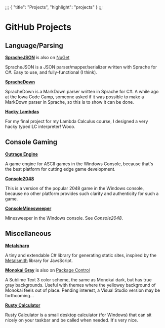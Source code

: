 ;;;
{
	"title": "Projects",
	"highlight": "projects"
}
;;;

# GitHub Projects

## Language/Parsing

[**SpracheJSON**](https://github.com/IanWold/SpracheJSON) is also on [NuGet](https://www.nuget.org/packages/SpracheJSON)

SpracheJSON is a JSON parser/mapper/serializer written with Sprache for C#. Easy to use, and fully-functional (I think).

[**SpracheDown**](https://github.com/IanWold/SpracheDown)

SpracheDown is a MarkDown parser written in Sprache for C#. A while ago at the Iowa Code Camp, someone asked if it was possible to make a MarkDown parser in Sprache, so this is to show it can be done.

[**Hacky Lambdas**](https://github.com/IanWold/HackyLambdas)

For my final project for my Lambda Calculus course, I designed a very hacky typed LC interpreter! Wooo.

## Console Gaming

[**Outrage Engine**](https://github.com/IanWold/OutrageEngine)

A game engine for ASCII games in the Windows Console, because that's the best platform for cutting edge game development.

[**Console2048**](https://github.com/IanWold/Console2048)

This is a version of the popular 2048 game in the Windows console, because no other platform provides such clarity and authenticity for such a game.

[**ConsoleMinesweeper**](https://github.com/IanWold/ConsoleMinesweeper)

Minesweeper in the Windows console. See *Console2048*.

## Miscellaneous

[**Metalsharp**](https://github.com/ianwold/Metalsharp)

A tiny and extendable C# library for generating static sites, inspired by the [Metalsmith](https://metalsmith.io/) library for JavsScript.

[**Monokai Gray**](https://github.com/IanWold/MonokaiGray) is also on [Package Control](https://packagecontrol.io/packages/Monokai%20Gray)

A Sublime Text 3 color scheme, the same as Monokai dark, but has true gray backgrounds. Useful with themes where the yellowey background of Monokai feels out of place. Pending interest, a Visual Studio version may be forthcoming...

[**Rusty Calculator**](https://github.com/IanWold/RustyCalculator)

Rusty Calculator is a small desktop calculator (for Windows) that can sit nicely on your taskbar and be called when needed. It's very nice.
